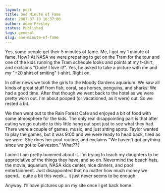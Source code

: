 ```yaml
---
layout: post
title: One Minute of Fame
date: 2007-07-19 16:37:00
author: Adam Presley
status: Published
tags: general
slug: one-minute-of-fame
---
```


Yes, some people get their 5 minutes of fame. Me, I got my 1 minute of
fame. How? At NASA we were preparing to get on the Tram for the tour and
one of the kids running the Tram schedule looks and points at my
t-shirt, and exclaims "Dude! I love it!". Yes, he asked to take a
picture with me and my "+20 shirt of smiting" t-shirt. Right on.  
  
In other news we took the girls to the Moody Gardens aquarium. We saw
all kinds of great stuff from fish, coral, sea horses, penguins, and
sharks! We had a good time. After that though we went back to the hotel
as we were pretty worn out. I'm about pooped (or vacationed, as it were)
out. So we rested a bit.  
  
We then went out to the Rain Forest Cafe and enjoyed a bit of food with
some atmosphere for the kids. The only real disappointing part is that
after eating we go outside to this little hang out spot just to see what
they had. There were a couple of games, music, and just sitting spots.
Taylor wanted to play the games, but it was 9:00 and we were ready to
head back, tired as we were. She does her pout routine, and exclaims "We
haven't got anything since we got to Galveston." What???  
  
I admit I am pretty bummed about it. I'm trying to teach my daughters to
be appreciative of the things they have, and so on. Nevermind the beach
hats, the movie, aquarium, NASA kids center, nice dinners, and pool
entertainment. Just disappointed that no matter how much money we
spend... quite a bit this week... it just never seems to be enough.  
  
Anyway. I'll have pictures up on my site once I get back home.
